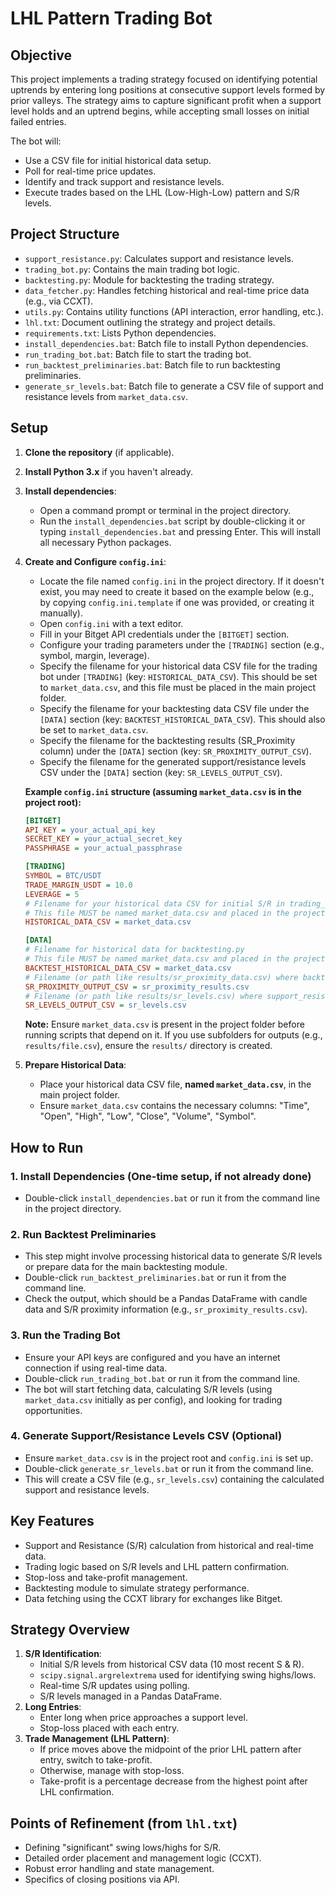 # LHL Pattern Trading Bot

## Objective
This project implements a trading strategy focused on identifying potential uptrends by entering long positions at consecutive support levels formed by prior valleys. The strategy aims to capture significant profit when a support level holds and an uptrend begins, while accepting small losses on initial failed entries.

The bot will:
- Use a CSV file for initial historical data setup.
- Poll for real-time price updates.
- Identify and track support and resistance levels.
- Execute trades based on the LHL (Low-High-Low) pattern and S/R levels.

## Project Structure
- `support_resistance.py`: Calculates support and resistance levels.
- `trading_bot.py`: Contains the main trading bot logic.
- `backtesting.py`: Module for backtesting the trading strategy.
- `data_fetcher.py`: Handles fetching historical and real-time price data (e.g., via CCXT).
- `utils.py`: Contains utility functions (API interaction, error handling, etc.).
- `lhl.txt`: Document outlining the strategy and project details.
- `requirements.txt`: Lists Python dependencies.
- `install_dependencies.bat`: Batch file to install Python dependencies.
- `run_trading_bot.bat`: Batch file to start the trading bot.
- `run_backtest_preliminaries.bat`: Batch file to run backtesting preliminaries.
- `generate_sr_levels.bat`: Batch file to generate a CSV file of support and resistance levels from `market_data.csv`.

## Setup
1.  **Clone the repository** (if applicable).
2.  **Install Python 3.x** if you haven't already.
3.  **Install dependencies**:
    - Open a command prompt or terminal in the project directory.
    - Run the `install_dependencies.bat` script by double-clicking it or typing `install_dependencies.bat` and pressing Enter. This will install all necessary Python packages.
4.  **Create and Configure `config.ini`**:
    - Locate the file named `config.ini` in the project directory. If it doesn't exist, you may need to create it based on the example below (e.g., by copying `config.ini.template` if one was provided, or creating it manually).
    - Open `config.ini` with a text editor.
    - Fill in your Bitget API credentials under the `[BITGET]` section.
    - Configure your trading parameters under the `[TRADING]` section (e.g., symbol, margin, leverage).
    - Specify the filename for your historical data CSV file for the trading bot under `[TRADING]` (key: `HISTORICAL_DATA_CSV`). This should be set to `market_data.csv`, and this file must be placed in the main project folder.
    - Specify the filename for your backtesting data CSV file under the `[DATA]` section (key: `BACKTEST_HISTORICAL_DATA_CSV`). This should also be set to `market_data.csv`.
    - Specify the filename for the backtesting results (SR_Proximity column) under the `[DATA]` section (key: `SR_PROXIMITY_OUTPUT_CSV`).
    - Specify the filename for the generated support/resistance levels CSV under the `[DATA]` section (key: `SR_LEVELS_OUTPUT_CSV`).

    **Example `config.ini` structure (assuming `market_data.csv` is in the project root):**
    ```ini
    [BITGET]
    API_KEY = your_actual_api_key
    SECRET_KEY = your_actual_secret_key
    PASSPHRASE = your_actual_passphrase

    [TRADING]
    SYMBOL = BTC/USDT
    TRADE_MARGIN_USDT = 10.0
    LEVERAGE = 5
    # Filename for your historical data CSV for initial S/R in trading_bot.py
    # This file MUST be named market_data.csv and placed in the project root.
    HISTORICAL_DATA_CSV = market_data.csv 

    [DATA]
    # Filename for historical data for backtesting.py
    # This file MUST be named market_data.csv and placed in the project root.
    BACKTEST_HISTORICAL_DATA_CSV = market_data.csv 
    # Filename (or path like results/sr_proximity_data.csv) where backtesting.py will save its SR_Proximity results.
    SR_PROXIMITY_OUTPUT_CSV = sr_proximity_results.csv
    # Filename (or path like results/sr_levels.csv) where support_resistance.py will save calculated S/R levels.
    SR_LEVELS_OUTPUT_CSV = sr_levels.csv
    ```
    **Note:** Ensure `market_data.csv` is present in the project folder before running scripts that depend on it. If you use subfolders for outputs (e.g., `results/file.csv`), ensure the `results/` directory is created.

5.  **Prepare Historical Data**:
    - Place your historical data CSV file, **named `market_data.csv`**, in the main project folder.
    - Ensure `market_data.csv` contains the necessary columns: "Time", "Open", "High", "Low", "Close", "Volume", "Symbol".

## How to Run

### 1. Install Dependencies (One-time setup, if not already done)
- Double-click `install_dependencies.bat` or run it from the command line in the project directory.

### 2. Run Backtest Preliminaries
- This step might involve processing historical data to generate S/R levels or prepare data for the main backtesting module.
- Double-click `run_backtest_preliminaries.bat` or run it from the command line.
- Check the output, which should be a Pandas DataFrame with candle data and S/R proximity information (e.g., `sr_proximity_results.csv`).

### 3. Run the Trading Bot
- Ensure your API keys are configured and you have an internet connection if using real-time data.
- Double-click `run_trading_bot.bat` or run it from the command line.
- The bot will start fetching data, calculating S/R levels (using `market_data.csv` initially as per config), and looking for trading opportunities.

### 4. Generate Support/Resistance Levels CSV (Optional)
- Ensure `market_data.csv` is in the project root and `config.ini` is set up.
- Double-click `generate_sr_levels.bat` or run it from the command line.
- This will create a CSV file (e.g., `sr_levels.csv`) containing the calculated support and resistance levels.

## Key Features
- Support and Resistance (S/R) calculation from historical and real-time data.
- Trading logic based on S/R levels and LHL pattern confirmation.
- Stop-loss and take-profit management.
- Backtesting module to simulate strategy performance.
- Data fetching using the CCXT library for exchanges like Bitget.

## Strategy Overview
1.  **S/R Identification**:
    - Initial S/R levels from historical CSV data (10 most recent S & R).
    - `scipy.signal.argrelextrema` used for identifying swing highs/lows.
    - Real-time S/R updates using polling.
    - S/R levels managed in a Pandas DataFrame.
2.  **Long Entries**:
    - Enter long when price approaches a support level.
    - Stop-loss placed with each entry.
3.  **Trade Management (LHL Pattern)**:
    - If price moves above the midpoint of the prior LHL pattern after entry, switch to take-profit.
    - Otherwise, manage with stop-loss.
    - Take-profit is a percentage decrease from the highest point after LHL confirmation.

## Points of Refinement (from `lhl.txt`)
- Defining "significant" swing lows/highs for S/R.
- Detailed order placement and management logic (CCXT).
- Robust error handling and state management.
- Specifics of closing positions via API. 